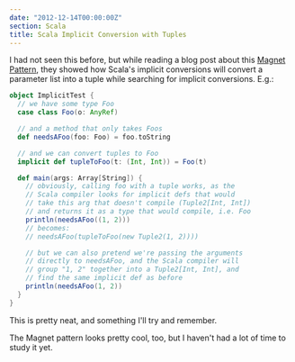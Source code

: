 ```yaml
---
date: "2012-12-14T00:00:00Z"
section: Scala
title: Scala Implicit Conversion with Tuples
---
```



I had not seen this before, but while reading a blog post about this [Magnet Pattern](http://spray.io/blog/2012-12-13-the-magnet-pattern/), they showed how Scala's implicit conversions will convert a parameter list into a tuple while searching for implicit conversions. E.g.:

```scala
object ImplicitTest {
  // we have some type Foo
  case class Foo(o: AnyRef)

  // and a method that only takes Foos
  def needsAFoo(foo: Foo) = foo.toString

  // and we can convert tuples to Foo
  implicit def tupleToFoo(t: (Int, Int)) = Foo(t)

  def main(args: Array[String]) {
    // obviously, calling foo with a tuple works, as the
    // Scala compiler looks for implicit defs that would
    // take this arg that doesn't compile (Tuple2[Int, Int])
    // and returns it as a type that would compile, i.e. Foo
    println(needsAFoo((1, 2)))
    // becomes:
    // needsAFoo(tupleToFoo(new Tuple2(1, 2))))

    // but we can also pretend we're passing the arguments
    // directly to needsAFoo, and the Scala compiler will
    // group "1, 2" together into a Tuple2[Int, Int], and
    // find the same implicit def as before
    println(needsAFoo(1, 2))
  }
}
```

This is pretty neat, and something I'll try and remember.

The Magnet pattern looks pretty cool, too, but I haven't had a lot of time to study it yet.

